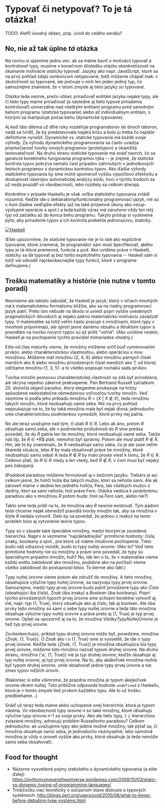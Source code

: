 Typovať či netypovať? To je tá otázka!
======================================

TODO: Alef0 úvodný obkec, príp. úvod do celého seriálu?

No, nie až tak úplne *tá* otázka
--------------------------------

Na rovinu si ujasnime jednu vec: ak sa máme baviť o motivácii typovať a
kontrolovať typy, musíme v konečnom dôsledku otázku skonkretizovať na skúmanie motivácie _staticky_ typovať. Jazyky ako napr. JavaScript, ktoré sa na prvý
pohľad zdajú vonkoncom netypované, totiž môžeme chápať inak: v skutočnosti sú
typované, ale jestvuje v nich len jeden jediný typ, čo samozrejme znamená, že
v istom zmysle aj tieto jazyky _sú_ typované.

Otázka teda neznie, prečo
vôbec priraďovať entitám jazyka nejaké typy, ale či
tieto typy máme priraďovať (a následne aj tieto typové priradenia kontrolovať)
univerzálne nad všetkými entitami programu pred samotným behom programu
(statické typovanie)
alebo až individuálnym entitám, s ktorými sa manipuluje počas behu (dynamické typovanie).

Aj keď táto dilema už dlhé roky rozdeľuje programátorov do dvoch táborov, nedá sa tvrdiť, že by predstavovala nejakú krízu a bolo ju treba čo najskôr
definitívne vyriešiť. Dynamické vs. statické typovanie má každé svoje výhody.
Za výhodu dynamického programovania sa často uvádza priamočiarosť tvorby nových
programov (prototypov) a okamžitá testovateľnosť. Na druhú stranu statické
typovanie má snáď navrch, čo sa garancie korektného fungovania programov týka
-- je zrejmé, že statická kontrola typov pokrýva nemalú časť prípadov
zahrnutých v jednotkových testoch programov s dynamickou kontrolou typov. Ako ďalšie
výhody statického typovania by sme mohli spomenúť vyššiu výpočtovú
efektivitu a dostupnosť nástrojov automatickej analýzy kódu, hoci v týchto
bodoch sa už nedá posúdiť vo všeobecnosti, lebo rozdiely sa celkom stierajú.

Konkrétne v prípade Haskellu je však voľba statického typovania zvlášť
rozumná. Keďže ide o deklaratívny/funkcionálny programovací jazyk, nie sú
v ňom žiadne vedľajšie efekty (až na také prízemné úkony ako vstup-výstupné
operácie a spol.) a teda každý výraz má zaručene vždy ten istý typ od začiatku
až do konca behu programu. Takýto prístup si vyslovene pýta, aby priradenie
typov a ich kontrola prebehla jednorazovo, staticky.

[![Haskell](https://sslimgs.xkcd.com/comics/haskell.png)](https://xkcd.com/1312/)

(Ešte upozornime, že statické typovanie nie je to isté ako explicitné
typovanie, ktoré znamená, že programátor sám musí špecifikovať, akého typu je
tá-ktorá premenná, funkcia a pod. Ako uvidíme práve v Haskelli, staticky sa dá typovať aj bez
tohto explicitného typovania -- Haskell sám si totiž vie odvodiť
najvšeobecnejšie typy funkcií, ktoré v programe definujeme.)

Trošku matematiky a histórie (nie nutne v tomto poradí)
-------------------------------------------------------

Nesmieme ale takisto zabúdať, že Haskell je jazyk, ktorý v očiach mnohých má
k matematickému formalizmu bližšie, ako sa na riadny programovací jazyk patrí. 
Preto isto nebude na škodu si uviesť popri vyššie uvedených pragmatických dôvodoch 
aj nejakú peknú matematickú motiváciu zavádzať typy. V matematike sa totiž
veľmi často pracuje s množinami, ktoré typy v mnohom pripomínajú, 
ale oproti jasne danému obsahu a štruktúre typov a pravidlám na
tvorbu nových typov sú až príliš "voľné". (Ako uvidíme neskôr, 
Haskell je na pochopenie týchto pravidiel mimoriadne vhodný.)

Ešte od čias maturity vieme, že množiny môžeme určiť buď vymenovaním prvkov, 
alebo charakteristickou vlastnosťou, alebo operáciou s inou množinou.
Môžeme mať množinu {2, 4, 6} alebo množinu párnych čísiel menších ako 8
alebo množinu prirodzených čísiel menších ako 7, od ktorej odčítame množinu {1, 3, 5}:
a to všetko popisuje rovnakú sadu prvkov.

Tvorba množín pomocou charakteristickej vlastnosti sa zdá byť prirodzená, ale
skrýva nejedno zákerné prekvapenie. Pán Bertrand Russell začiatkom 20. storočia objavil paradox, ktorý elegantne
poukazuje na hrôzy spôsobené nedostatočne obmedzenou voľnosťou tvorby množín.
Veď vezmime si podľa jeho príkladu množinu *R* = {*X* | *X* ∉ *X*}, teda
množinu takých množín, ktoré neobsahujú samé seba. Nič na prvý pohľad
nepoukazuje na to, že by taká množina mala byť nejak divná: jednoducho sme
charakteristickou podmienkou vymedzili, ktoré prvky nej patria.

No ale teraz uvažujme nad tým, či platí *R* ∈ *R*. Lebo ak áno, potom *R*
obsahuje samú seba, ale v podmienke príslušnosti do *R* sme predsa povedali,
že do *R* patria len tie množiny, ktoré neobsahujú samé seba. Takže náš
tip, že *R* ∈ *R$ platí, nemohol byť správny. Potom ale musí platiť *R*
∉ *R*. Hm, ale to by znamenalo, že $R$ neobsahuje samú seba, čo je ale zase veľmi
škaredá situácia, lebo $R$ by mala obsahovať práve tie množiny, ktoré
neobsahujú samú seba! A teda *R* ∉ *R* by malo proste viesť k tomu, že
*R* ∈ *R*. Celkovo platí, že *R* ∈ *R* vtedy a len vtedy, keď *R* ∉ *R*,
v čom musí byť nejaký pes zakopaný.

(Podobné paradoxy môžeme formulovať aj v bežnom jazyku. Trebárs je asi
celkom jasné, že holiči holia iba takých mužov, ktorí sa neholia sami.
Ale ak zároveň máme v dedine len jedného holiča, Fera, tak všetkých mužov
z dediny, ktorí sa sami neholia, holí práve Fero. Otázka vedúca k podobnému
paradoxu ako s množinou *R* potom bude: Holí sa Fero sám, alebo nie?)

Takto sme teda prišli na to, že množina ako *R* nesmie existovať.
Tým pádom teda chceme nejak obmedziť pravidlá
tvorby množín tak, aby sa množina v štýle *R* nedala vytvoriť. Dalo by sa
povedať, že jednou z reakcií na tento problém bolo aj vytvorenie teórie
typov.

Typy sú v zásade také špeciálne množiny, medzi ktorými je zavedená hierarchia.
Najprv si vezmeme "najzákladnejšie" primitívne hodnoty: čísla,
znaky, booleany a spol., pre ktoré už máme intuitívne pochopenie.
Tieto budú náš odrazový mostík, budú to typy nultej úrovne.
(Ako to? Veď tieto primitívne hodnoty nie sú množiny a práve sme
povedali, že typy sú špeciálnymi prípadmi množín, huh? No, ide len o to, že
v matematike vieme každú entitu zakódovať ako množinu, podobne ako na počítači vieme
všetko zakódovať do postupnosti bitov. To berme ako fakt.)

Typy nultej úrovne vieme potom ale združiť do množiny. A tieto množiny,
obsahujúce výlučne typy nultej úrovne, sa nazývajú typy prvej úrovne.
Samozrejme, medzi typy prvej úrovne budú patriť prirodzené typy ako
*Číslo* (obsahujúci iba čísla), *Znak* (iba znaky) a *Boolean* (iba booleany).
Popri týchto prirodzených typoch prvej úrovne sme schopní korektne vytvoriť aj
iné, napr. typ {1, True}, ktorý obsahuje ako aj číslo, tak aj boolean. Ale oba
prvky tejto množiny sú sami o sebe typy nultej úrovne a teda táto množina
obsahuje výlučne typy nultej úrovne a práve preto aj {1, True} je typ prvej
úrovne. Oplatí sa upozorniť aj na to, že množina *VšetkyTypyNultejÚrovne* je
tiež typ prvej úrovne.

Zovšeobecňujúc, príklad typu druhej úrovne môže byť, povedzme, množina
{*Znak*, {1, True}}. O *Znak* ako i o {1, True} sme si vysvetlili, že ide
o typy prvej úrovne. Keďže teda {*Znak*, {1, True}} je množina obsahujúca iba
typy prvej úrovne, môžeme túto množinu nazvať typom druhej úrovne. Na druhú
stranu, množina {'a', {1, True}} nie je typ druhej úrovne, keďže obsahuje aj
typ nultej úrovne, aj typ prvej úrovne. Na to, aby akákoľvek množina mohla byť
typom druhej úrovne, smie obsahovať jedine typy prvej úrovne a nie zmes typov
nižších úrovní.

(Nakoniec si ešte všimnime, že prázdna množina je typom akejkoľvek úrovne
okrem nultej.
Toto približne odpovedá hodnote `undefined` z Haskellu, ktorá je v tomto
zmysle tiež prvkom každého typu. Ale to už trošku predbiehame...)

Snáď už teraz teda máme akési uchopenie onej hierarchie, ktorá je typom
vlastná. Vo všeobecnosti typy úrovne *n* sú také množiny, ktoré obsahujú
výlučne typy úrovne *n*-1 za svoje prvky. Ako ale tieto typy, t. j. hierarchiou zviazané
množiny, adresujú problém Russellovho paradoxu? Celkom jednoducho: ak
uvažujeme typy ako jediné možné množiny, tak pýtať sa, či množina obsahuje
samú seba, je jednoducho nezmyselné, lebo samotná množina je vždy o úroveň
vyššie ako prvky, ktoré obsahuje (a teda nemôže samú seba obsahovať).

Food for thought
----------------
* Názorne vysvetlené pojmy statického a dynamického typovania (a ešte ďalej):
  https://pythonconquerstheuniverse.wordpress.com/2009/10/03/static-vs-dynamic-typing-of-programming-languages/
* Trošičočku viac teoreticky o súčasnom stave diskusie o typových systémoch:
  http://blogs.perl.org/users/ovid/2010/08/what-to-know-before-debating-type-systems.html
